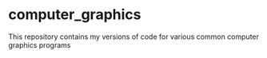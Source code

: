 # computer_graphics
This repository contains my versions of code for various common computer graphics programs
